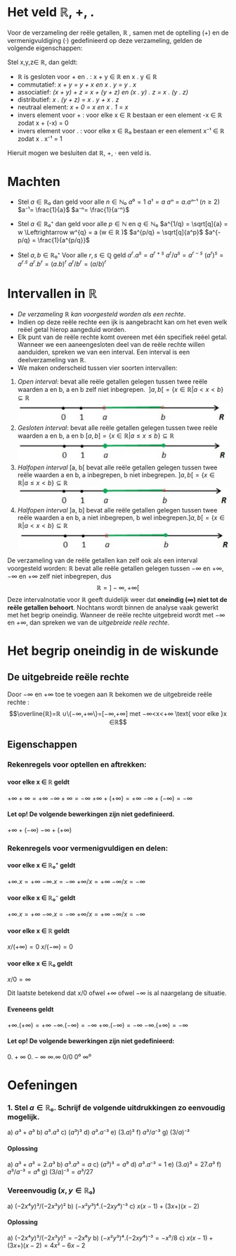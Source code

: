 # Het veld ℝ, +, .

Voor de verzameling der reële getallen, ℝ , samen met de optelling (+) en de vermenigvuldiging (·) gedefinieerd op deze verzameling, gelden de volgende eigenschappen:​

Stel x,y,z∈ ℝ, dan geldt:

- ℝ is gesloten voor + en . : x + y ∈ ℝ en x . y ∈ ℝ
- commutatief: *x + y = y + x en x . y = y . x*
- associatief: *(x + y) + z = x + (y + z) en (x . y) . z = x . (y . z)*
- distributief: *x . (y  + z) = x . y + x . z*
- neutraal element: *x + 0 = x en x . 1 = x*
- invers element voor + : voor elke x ∈ ℝ bestaan er een element -x ∈ ℝ zodat x + (-x) = 0
- invers element voor . : voor elke x ∈ ℝ₀ bestaan er een element x⁻¹ ∈ ℝ zodat x . x⁻¹ = 1

Hieruit mogen we besluiten dat ℝ, +, · een veld is.​

# Machten

- Stel $a ∈ ℝ₀$ dan geld voor alle $n ∈ ℕ₀$
		$a⁰ = 1$
		$a¹ = a$
		$aⁿ = a . aⁿ⁻¹$   $(n ≥ 2)$
		$a⁻¹= \frac{1}{a}$
		$a⁻ⁿ= \frac{1}{a⁻ⁿ}$

- Stel $a ∈ ℝ₀⁺$ dan geld voor alle $p∈ ℕ$ en $q ∈ ℕ₀$
		$a^{1/q} = \sqrt[q]{a} = w \Leftrightarrow w^{q} = a (w ∈ ℝ )$
		$a^{p/q} = \sqrt[q]{a^p}$
		$a^{-p/q} = \frac{1}{a^{p/q}}$
		
- Stel $a,b ∈ ℝ₀⁺$ Voor alle $r,s∈ ℚ$ geld
		$a^r . a^s = a^{r+s}$
		$a^r/a^s = a^{r-s}$
		$(a^r)^s= a^{r.s}$
		$a^r . b^r = (a.b)^r$
		$a^r/b^r=(a/b)^r$

# Intervallen in ℝ

- *De verzameling ℝ kan voorgesteld worden als een rechte*.​
- Indien op deze reële rechte een ijk is aangebracht kan om het even welk reëel getal hierop aangeduid worden. ​
- Elk punt van de reële rechte komt overeen met één specifiek reëel getal. Wanneer we een aaneengesloten deel van de reële rechte willen aanduiden, spreken we van een interval. Een interval is een deelverzameling van ℝ. ​
- We maken onderscheid tussen vier soorten intervallen:​

1. *Open interval*: bevat alle reële getallen gelegen tussen twee reële waarden a en b, a en b zelf niet inbegrepen. ​
		$]a,b[= \{x∈ℝ|a<x<b\}⊆ℝ$
![](./attachments/20241218172457.png)
2. *Gesloten interval*: bevat alle reële getallen gelegen tussen twee reële waarden a en b, a en b
		$[a,b]=\{x ∈ℝ|a≤x≤b\}⊆ℝ$
![](./attachments/20241218173049.png)
3. *Halfopen interval* \[a, b\[ bevat alle reële getallen gelegen tussen twee reële waarden a en b, a inbegrepen, b niet inbegrepen.
		$]a,b[= \{x∈ℝ|a≤x<b\}⊆ℝ$
![](./attachments/20241218173858.png)
4. *Halfopen interval* ]a, b] bevat alle reële getallen gelegen tussen twee reële waarden a en b, a niet inbegrepen, b wel inbegrepen.​
		$]a,b[= \{x∈ℝ|a<x<b\}⊆ℝ$
![](./attachments/20241218173708.png)

De verzameling van de reële getallen kan zelf ook als een interval voorgesteld worden: ​ℝ bevat alle reële getallen gelegen tussen −∞ en +∞, −∞ en +∞ zelf niet inbegrepen, dus​
$$ℝ=]-∞,+∞[$$
Deze intervalnotatie voor ℝ geeft duidelijk weer dat **oneindig (∞) niet tot de reële getallen behoort**. Nochtans wordt binnen de analyse vaak gewerkt met het begrip oneindig. Wanneer de reële rechte uitgebreid wordt met −∞ en +∞, dan spreken we van de *uitgebreide reële rechte*.

# Het begrip oneindig in de wiskunde

## De uitgebreide reële rechte

Door −∞ en +∞ toe te voegen aan ℝ bekomen we de uitgebreide reële rechte :
$$\overline{ℝ}=ℝ ∪\{−∞,+∞\}=[−∞,+∞] met −∞<x<+∞ \text{ voor elke }x ∈ℝ$$
## Eigenschappen
### Rekenregels voor optellen en aftrekken:

#### voor elke x ∈ ℝ geldt

$+∞ +∞ = +∞$
$-∞ +∞ = -∞$
$+∞ +(+∞) = +∞$
$-∞ +(-∞) = -∞$

#### Let op! De volgende bewerkingen zijn **niet** gedefinieerd.

$+∞ +(-∞)$
$-∞ +(+∞)$

### Rekenregels voor vermenigvuldigen en delen:

#### voor elke x ∈ ℝ₀⁺ geldt

$+∞ . x = +∞$
$-∞ .x = -∞$
$+∞ /x = +∞$
$-∞/x = -∞$

#### voor elke x ∈ ℝ₀⁻ geldt

$+∞ . x = +∞$
$-∞ .x = -∞$
$+∞ /x = +∞$
$-∞/x = -∞$

#### voor elke x ∈ ℝ geldt

$x/(+∞)= 0$
$x/(-∞)=0$

#### voor elke x ∈ ℝ₀ geldt

$x/0=∞$

Dit laatste betekend dat x/0 ofwel $+∞$ ofwel $-∞$ is al naargelang de situatie.

#### Eveneens geldt

$+∞ . (+∞) = +∞$
$-∞ .(-∞) = -∞$
$+∞.(-∞) = -∞$
$-∞.(+∞) = -∞$

#### Let op! De volgende bewerkingen zijn **niet** gedefinieerd:

$0.+∞$
$0.-∞$
$∞.∞$
$0/0$
$0⁰$
$∞⁰$

# Oefeningen

### 1. Stel $a ∈ ℝ₀$. Schrijf de volgende uitdrukkingen zo eenvoudig mogelijk.

a) $a³ + a³$
b) $a³ . a³$
c) $(a³)³$
d) $a³ . a⁻³$
e) $(3.a)³$
f) $a³/a⁻³$
g) $(3/a)⁻³$

#### Oplossing

a) $a³ + a³ = 2.a³$
b) $a³ . a³ = a$
c) $(a³)³=a⁹$
d) $a³ . a⁻³=1$
e) $(3.a)³=27.a³$
f) $a³/a⁻³=a⁶$
g) $(3/a)⁻³=a³/27$

### Vereenvoudig $(x,y ∈ ℝ₀)$

a) $(-2x⁴y)³/(-2x³y)²$
b) $(-x²y³)⁴.(-2xy⁴)⁻³$
c) $x(x-1)+(3x+)(x-2)$

#### Oplossing


a) $(-2x⁴y)³/(-2x³y)²=-2x⁶y$
b) $(-x²y³)⁴.(-2xy⁴)⁻³=-x⁵/8$
c) $x(x-1)+(3x+)(x-2)=4x²-6x-2$